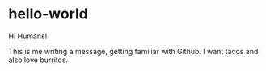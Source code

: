 # hello-world

Hi Humans!

This is me writing a message, getting familiar with Github. I want tacos and also love burritos.
